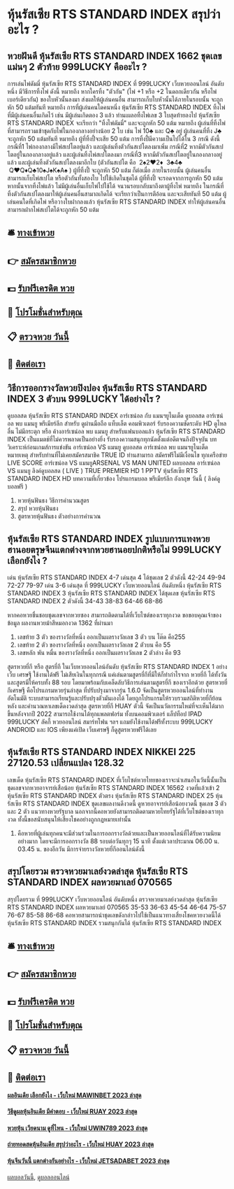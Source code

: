 # หุ้นรัสเซีย RTS STANDARD INDEX สรุปว่าอะไร ?
## หวยฝันดี หุ้นรัสเซีย RTS STANDARD INDEX 1662 ชุดเลขแม่นๆ 2 ตัวท้าย 999LUCKY คืออะไร ?
การเล่นไพ่ดัมมี่ หุ้นรัสเซีย RTS STANDARD INDEX ที่ 999LUCKY เว็บหวยออนไลน์ อันดับหนึ่ง มีวิธีการทิ้งไพ่ ดังนี้
หมายถึง หากใครทิ้ง "ตัวกัน" (ไพ่ +1 หรือ +2 ในดอกเดียวกัน หรือไพ่เบอร์เดียวกัน) ของใบหัวนั้นลงมา ส่งผลให้ผู้เล่นคนอื่น สามารถเก็บใบหัวนั้นได้ภายในรอบนั้น จะถูกหัก 50 แต้มทันที
หมายถึง การที่ผู้เล่นคนใดคนหนึ่ง หุ้นรัสเซีย RTS STANDARD INDEX ทิ้งไพ่ที่มีผู้เล่นคนอื่นเกิดไว้ เช่น มีผู้เล่นเกิดตอง 3 แล้ว ท่านเผลอทิ้งไพ่เลข 3 ใบสุดท้ายลงไป หุ้นรัสเซีย RTS STANDARD INDEX จะเรียกว่า "ทิ้งไพ่ดัมมี่" และจะถูกหัก 50 แต้ม
หมายถึง ผู้เล่นที่ทิ้งไพ่ที่สามารถรวมเข้าชุดกับไพ่ในกองกลางอย่างน้อย 2 ใบ เช่น ไพ่ 10♣ และ Q♣ อยู่ ผู้เล่นคนที่ทิ้ง J♣ จะถูกหัก 50 แต้มทันที
หมายถึง ผู้ที่ทิ้งปี้จะเสีย 50 แต้ม การทิ้งปี้มีความเป็นไปได้ใน 3 กรณี
ดังนี้
กรณีที่1 ไพ่กองกลางมีไพ่สเปโตอยู่แล้ว และผู้เล่นทิ้งตัวกันสเปโตลงมาเพิ่ม
กรณีที่2 หากมีตัวกันสเปโตอยู่ในกองกลางอยู่แล้ว และผู้เล่นทิ้งไพ่สเปโตลงมา
กรณีที่3 หากมีตัวกันสเปโตอยู่ในกองกลางอยู่แล้ว และผู้เล่นทิ้งตัวกันสเปโตลงมาอีกใบ
(ตัวกันสเปโต คือ  2♠2♥2♦  3♣4♣  Q♥Q♦Q♣10♠J♠K♠A♠ )
ผู้ที่ทิ้งปี้ จะถูกหัก 50 แต้ม ก็ต่อเมื่อ ภายในรอบนั้น ผู้เล่นคนอื่นสามารถเก็บไพ่สเปโต หรือตัวกันทั้งสองใบ ไปใช้เกิดในชุดได้
ผู้ที่ทิ้งปี้ จะรอดจากการถูกหัก 50 แต้ม หากนั้นจากทิ้งไพ่แล้ว ไม่มีผู้เล่นอื่นเก็บไพ่ไปใช้ได้ จนวนรอบกลับมาถึงตาผู้ทิ้งไพ่
หมายถึง ในกรณีที่ทิ้งตัวกันสเปโตลงมาให้ผู้เล่นคนอื่นสามาถเกิดได้ จะเรียกว่าเป็นการตีอ้อน และจะเสียทันที 50 แต้ม
ผู้เล่นคนใดที่เกิดไพ่ หรือวางใบฝากลงแล้ว หุ้นรัสเซีย RTS STANDARD INDEX ทำให้ผู้เล่นคนอื่นสามารถฝากไพ่สเปโตได้จะถูกหัก 50 แต้ม

## 🛎 [ทางเข้าหวย](https://bit.ly/3BG5bNw)
## 👉 [สมัครสมาชิกหวย](https://bit.ly/3BG5bNw)
## 💵 [รับฟรีเครดิต หวย](https://bit.ly/3C3mvgS)
## 👑 [โปรโมชั่นสำหรับตุณ](https://bit.ly/3C3mvgS)
## 📋 [ตรวจหวย วันนี้](https://bit.ly/3C3mvgS)
## 📱 [ติดต่อเรา](https://bit.ly/3C3mvgS)

## วิธีการออกรางวัลหวยปิงปอง หุ้นรัสเซีย RTS STANDARD INDEX 3 ตัวบน 999LUCKY ได้อย่างไร ?
ดูบอลสด หุ้นรัสเซีย RTS STANDARD INDEX อาร์เซน่อล กับ แมนฯยูไนเต็ด
ดูบอลสด อาร์เซน่อล พบ แมนยู พรีเมียร์ลีก สำหรับ ดูผ่านมือถือ แท็บเล็ต คอมพิวเตอร์ รับรองความชัดระดับ HD ดูไหลลื่น ไม่มีกระตุก หรือ ค้างอาร์เซน่อล พบ แมนยู สำหรับแฟนบอลแล้ว หุ้นรัสเซีย RTS STANDARD INDEX เป็นแมตช์ที่ไม่ควรพลาดเป็นอย่างยิ่ง รับรองความสนุกทุกนัดตั้งแต่อดีตจนถึงปัจจุบัน
บทวิเคราะห์ก่อนเกมส์การแข่งขัน อาร์เซน่อล VS แมนยู
ดูบอลสด อาร์เซน่อล พบ แมนฯยูไนเต็ด
หมายเหตุ สำหรับท่านที่ไม่เคยสมัครสมาชิค TRUE ID ท่านสามารถ สมัครฟรีไม่มีเงื่อนไข ทุกเครือข่าย
LIVE SCORE อาร์เซน่อล VS แมนยูARSENAL VS MAN UNITED
ผลบอลสด อาร์เซน่อล VS แมนยู
ลิงค์ดูบอลสด ( LIVE )
 TRUE PREMIER HD 1 
 PPTV หุ้นรัสเซีย RTS STANDARD INDEX HD 
บทความที่เกี่ยวข้อง
โปรแกรมบอล พรีเมียร์ลีก อังกฤษ วันนี้ ( ลิงค์ดูบอลฟรี )
1. หวยหุ้นฟันธง วิธีการคำนวณสูตร
2. สรุป หวยหุ้นฟันธง
3. สูตรหวยหุ้นฟันธง ตัวอย่างการคำนวณ

## หุ้นรัสเซีย RTS STANDARD INDEX รูปแบบการแทงหวยฮานอยตรุษจีนแตกต่างจากหวยฮานอยปกติหรือไม่ 999LUCKY เลือกยังไง ?
เด่น หุ้นรัสเซีย RTS STANDARD INDEX 4-7 เด่นสุด 4 ได้ชุดเลข 2 ตัวดังนี้
42-24
49-94
72-27
79-97
เด่น 3-6 เด่นสุด ที่ 999LUCKY เว็บหวยออนไลน์ อันดับหนึ่ง หุ้นรัสเซีย RTS STANDARD INDEX 3 หุ้นรัสเซีย RTS STANDARD INDEX ได้ชุดเลข หุ้นรัสเซีย RTS STANDARD INDEX 2 ตัวดังนี้
34-43
38-83
64-46
68-86

หากคอหวยชื่นชอบชุดเลขจากหวยซอง สามารถติดตามได้ที่เว็บไซต์ของเราทุกงวด
ขอขอบคุณเจ้าของข้อมูล
ผลงานหวยม้าสีหมอกงวด 1362 ที่ผ่านมา
1. เลขท้าย 3 ตัว ของรางวัลที่หนึ่ง ออกเป็นผลรางวัลเลข 3 ตัว บน โต๊ด คือ255
2. เลขท้าย 2 ตัว ของรางวัลที่หนึ่ง ออกเป็นผลรางวัลเลข 2 ตัวบน คือ 55
3. เลขหลัก พัน หมื่น ของรางวัลที่หนึ่ง ออกเป็นผลรางวัลเลข 2 ตัวล่าง คือ 93

สูตรหวยยี่กี หรือ สูตรยี่กี ในเว็บหวยออนไลน์อันดับ หุ้นรัสเซีย RTS STANDARD INDEX 1 อย่างเว็บ เศรษฐี ใช้งานได้ฟรี ไม่เสียเงินในทุกกรณี แค่เล่นตามสูตรยี่กีที่มีให้ก็ทำกำไรจาก หวยยี่กี ได้ทั้งวัน และสูตรมีให้ครบทั้ง 88 รอบ โดยมาพร้อมกับเคล็ดลับวิธีการเล่นตามสูตรยี่กี ของเราอีกด้วย
สูตรหวยยี่กีเศรษฐี คือโปรแกรมหวยรุ่นล่าสุด ที่ปรับปรุงมาจากรุ่น 1.6.0 จัดเป็นสูตรหวยออนไลน์ที่ทำงานอัตโนมัติ ระบบสามารถเรียนรู้และปรับปรุงตัวมันเองได้ โดยถูกโปรแกรมให้รวบรวมสถิติหวยยี่กีย้อนหลัง และคำนวณหาเลขเด็ดงวดล่าสุด สูตรหวยยี่กี HUAY ตัวนี้ จัดเป็นนวัตกรรมใหม่ที่จะเห็นได้มากขึ้นหลังจากปี 2022 สามารถใช้งานได้ทุกแพลตฟอร์ม ทั้งบนคอมพิวเตอร์ แล็ปท็อป IPAD 999LUCKY ลัคกี้ หวยออนไลน์ สมาร์ทโฟน ฯลฯ แถมยังใช้งานได้ฟรีทั้งระบบ 999LUCKY ANDROID และ IOS เพียงแค่เปิด เว็บเศรษฐี ก็ดูสูตรหวยฟรีได้เลย

## หุ้นรัสเซีย RTS STANDARD INDEX NIKKEI 225 27120.53 เปลี่ยนแปลง 128.32
เลขเด็ด หุ้นรัสเซีย RTS STANDARD INDEX ที่เว็บไซต์หวยไทยของเราจะนำเสนอในวันนี้นั้นเป็นชุดเลขจากหวยอาจารย์เสือน้อย หุ้นรัสเซีย RTS STANDARD INDEX 16562 งวดที่แล้วเข้า 2 หุ้นรัสเซีย RTS STANDARD INDEX ตัวตรง หุ้นรัสเซีย RTS STANDARD INDEX 25 หุ้นรัสเซีย RTS STANDARD INDEX ชุดเลขผลงานดีงวดนี้ ดูหวยอาจารย์เสือน้อยงวดนี้ ชุดเลข 3 ตัว และ 2 ตัว แนวทางหวยรัฐบาล นอกจากนี้คอหวยยังสามารถติดตามหวยไทยรัฐได้ที่เว็บไซต์ของเราทุกงวด ทั้งนี้ขอสนับสนุนให้เสี่ยงโชคอย่างถูกกฎหมายเท่านั้น
1. คือหวยที่ผู้เล่นทุกคนจะมีส่วนร่วมในการออกรางวัลด้วยและเป็นหวยออนไลน์ที่ได้รับความนิยมอย่างมาก โดยจะมีการออกรางวัล 88 รอบต่อวันทุกๆ 15 นาที ตั้งแต่เวลาประมาณ 06.00 น. 03.45 น. ของอีกวัน มีการจ่ายรางวัลหวยยี่กีออนไลน์ดังนี้

## สรุปโดยรวม ตรวจหวยมาเลย์งวดล่าสุด หุ้นรัสเซีย RTS STANDARD INDEX ผลหวยมาเลย์ 070565
สรุปโดยรวม ที่ 999LUCKY เว็บหวยออนไลน์ อันดับหนึ่ง ตรวจหวยมาเลย์งวดล่าสุด หุ้นรัสเซีย RTS STANDARD INDEX ผลหวยมาเลย์ 070565 35-53
36-63
45-54
46-64
75-57
76-67
85-58
86-68
คอหวยสามารถนำชุดเลขดังกล่าวไปใช้เป็นแนวทางเสี่ยงโชคหวยงวดนี้ได้ หุ้นรัสเซีย RTS STANDARD INDEX รวมสนุกกันได้ หุ้นรัสเซีย RTS STANDARD INDEX

## 🛎 [ทางเข้าหวย](https://bit.ly/3BG5bNw)
## 👉 [สมัครสมาชิกหวย](https://bit.ly/3BG5bNw)
## 💵 [รับฟรีเครดิต หวย](https://bit.ly/3C3mvgS)
## 👑 [โปรโมชั่นสำหรับตุณ](https://bit.ly/3C3mvgS)
## 📋 [ตรวจหวย วันนี้](https://bit.ly/3C3mvgS)
## 📱 [ติดต่อเรา](https://bit.ly/3C3mvgS)

#### [ผลอินเดีย เลือกยังไง - เว็บใหม่ MAWINBET 2023 ล่าสุด](https://atom.io/themes/ผลอินเดีย%20เลือกยังไง%20-%20เว็บใหม่%20mawinbet%202023%20ล่าสุด)
#### [วิธีดูผลหุ้นอินเดีย มีคำตอบ - เว็บใหม่ RUAY 2023 ล่าสุด](https://atom.io/themes/วิธีดูผลหุ้นอินเดีย%20มีคำตอบ%20-%20เว็บใหม่%20ruay%202023%20ล่าสุด)
#### [หวยหุ้น เวียดนาม ดูที่ไหน - เว็บใหม่ UWIN789 2023 ล่าสุด](https://atom.io/themes/หวยหุ้น%20เวียดนาม%20ดูที่ไหน%20-%20เว็บใหม่%20uwin789%202023%20ล่าสุด)
#### [ถ่ายทอดสดหุ้นอินเดีย สรุปว่าอะไร - เว็บใหม่ HUAY 2023 ล่าสุด](https://atom.io/themes/ถ่ายทอดสดหุ้นอินเดีย%20สรุปว่าอะไร%20-%20เว็บใหม่%20huay%202023%20ล่าสุด)
#### [หุ้นจีนวันนี้ แตกต่างกันอย่างไร - เว็บใหม่ JETSADABET 2023 ล่าสุด](https://atom.io/themes/หุ้นจีนวันนี้%20แตกต่างกันอย่างไร%20-%20เว็บใหม่%20jetsadabet%202023%20ล่าสุด)

[ผลบอลวันนี้](https://siamsport.tv "ผลบอลวันนี้"), [ดูบอลออนไลน์](https://siamsport.tv/ดูบอลสด "ดูบอลออนไลน์")